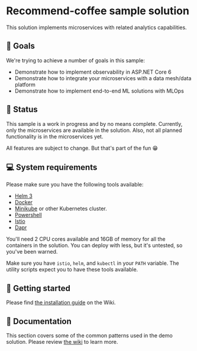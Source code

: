 # Recommend-coffee sample solution

This solution implements microservices with related analytics capabilities.

## :goal_net: Goals

We're trying to achieve a number of goals in this sample:

* Demonstrate how to implement observability in ASP.NET Core 6
* Demonstrate how to integrate your microservices with a data mesh/data platform
* Demonstrate how to implement end-to-end ML solutions with MLOps

## :triangular_flag_on_post: Status

This sample is a work in progress and by no means complete. Currently, only the
microservices are available in the solution. Also, not all planned functionality
is in the microservices yet.

All features are subject to change. But that's part of the fun :grin:

## :computer: System requirements

Please make sure you have the following tools available:

* [Helm 3](https://helm.sh/docs/intro/quickstart/)
* [Docker](https://www.docker.com/get-started/)
* [Minikube](https://minikube.sigs.k8s.io/docs/start/) or other Kubernetes cluster.
* [Powershell](https://github.com/PowerShell/PowerShell)
* [Istio](https://istio.io/latest/docs/setup/getting-started/)
* [Dapr](https://docs.dapr.io/getting-started/install-dapr-cli/)

You'll need 2 CPU cores available and 16GB of memory for all the containers in
the solution. You can deploy with less, but it's untested, so you've been warned.

Make sure you have `istio`, `helm`, and `kubectl` in your `PATH` variable. The
utility scripts expect you to have these tools available.

## :rocket: Getting started

Please find [the installation guide](https://github.com/wmeints/recommend-coffee/wiki/Installation-guide) on the Wiki.

## :book: Documentation

This section covers some of the common patterns used in the demo solution.
Please review [the wiki](https://github.com/wmeints/recommend-coffee/wiki) to
learn more.

[PWSH_INSTALL]: https://docs.microsoft.com/en-us/powershell/scripting/install/installing-powershell-on-linux?view=powershell-7.2